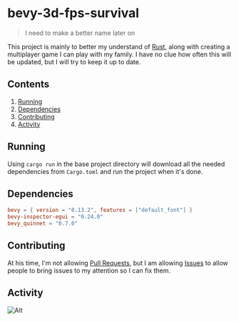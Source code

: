 # bevy-3d-fps-survival
> I need to make a better name later on

This project is mainly to better my understand of [Rust](https://www.rust-lang.com/), along with creating a multiplayer game I can play with my family.
I have no clue how often this will be updated, but I will try to keep it up to date.

## Contents
1. [Running](#running)
2. [Dependencies](#dependencies)
3. [Contributing](#contributing)
4. [Activity](#activity)

## Running
Using `cargo run` in the base project directory will download all the needed dependencies from `Cargo.toml` and run the project when it's done.

## Dependencies
```toml
bevy = { version = "0.13.2", features = ["default_font"] }
bevy-inspector-egui = "0.24.0"
bevy_quinnet = "0.7.0"
```

## Contributing
At his time, I'm not allowing [Pull Requests](https://github.com/nshardy/bevy-3d-fps-survival/pulls), but I am allowing [Issues](https://github.com/nshardy/bevy-3d-fps-survival/issues) to allow people to bring issues to my attention so I can fix them.

## Activity
![Alt](https://repobeats.axiom.co/api/embed/493d49b60b85ea9d249e185c31673e257f1bc782.svg "Repobeats analytics image")
